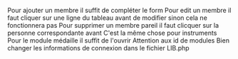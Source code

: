 Pour ajouter un membre il suffit de compléter le form
Pour edit un membre il faut cliquer sur une ligne du tableau avant de modifier sinon cela ne fonctionnera pas
Pour supprimer un membre pareil il faut clicquer sur la personne correspondante avant
C'est la même chose pour instruments
Pour le module médaille il suffit de l'ouvrir
Attention aux id de modules
Bien changer les informations de connexion dans le fichier LIB.php
